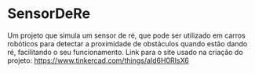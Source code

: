 # SensorDeRe
Um projeto que simula um sensor de ré, que pode ser utilizado em carros robóticos para detectar a proximidade de obstáculos quando estão dando ré, facilitando o seu funcionamento. 
Link para o site usado na criação do  projeto:  https://www.tinkercad.com/things/aId6H0RIsX6
